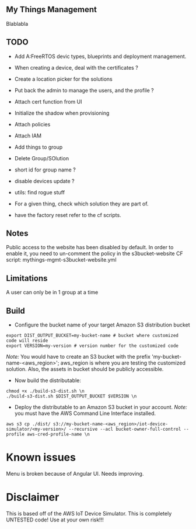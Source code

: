 ## My Things Management
Blablabla

## TODO

* Add A:FreeRTOS devic types, blueprints and deployment management.
* When creating a device, deal with the certificates ?
* Create a location picker for the solutions

* Put back the admin to manage the users, and the profile ?
* Attach cert function from UI
* Initialize the shadow when provisioning
* Attach policies
* Attach IAM
* Add things to group
* Delete Group/SOlution
* short id for group name ?
* disable devices update ?
* utils: find rogue stuff
* For a given thing, check which solution they are part of.
* have the factory reset refer to the cf scripts.


## Notes

Public access to the website has been disabled by default.
In order to enable it, you need to un-comment the policy in the s3bucket-website CF script: mythings-mgmt-s3bucket-website.yml

## Limitations

A user can only be in 1 group at a time

## Build
* Configure the bucket name of your target Amazon S3 distribution bucket
```
export DIST_OUTPUT_BUCKET=my-bucket-name # bucket where customized code will reside
export VERSION=my-version # version number for the customized code
```
_Note:_ You would have to create an S3 bucket with the prefix 'my-bucket-name-<aws_region>'; aws_region is where you are testing the customized solution. Also, the assets in bucket should be publicly accessible.

* Now build the distributable:
```
chmod +x ./build-s3-dist.sh \n
./build-s3-dist.sh $DIST_OUTPUT_BUCKET $VERSION \n
```

* Deploy the distributable to an Amazon S3 bucket in your account. _Note:_ you must have the AWS Command Line Interface installed.
```
aws s3 cp ./dist/ s3://my-bucket-name-<aws_region>/iot-device-simulator/<my-version>/ --recursive --acl bucket-owner-full-control --profile aws-cred-profile-name \n
```

# Known issues

Menu is broken because of Angular UI. Needs improving.

# Disclaimer

This is based off of the AWS IoT Device Simulator.
This is completely UNTESTED code! Use at your own risk!!!

